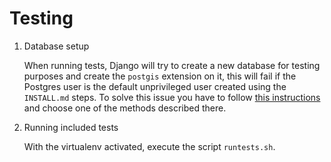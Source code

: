 # Testing

1. Database setup

    When running tests, Django will try to create a new database for testing purposes and create the `postgis` extension on it, this will fail if the Postgres user is the default unprivileged user created using the `INSTALL.md` steps. To solve this issue you have to follow [this instructions](https://stackoverflow.com/a/59074119/2292933) and choose one of the methods described there.

2. Running included tests

    With the virtualenv activated, execute the script `runtests.sh`.
